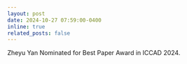 ```yaml
---
layout: post
date: 2024-10-27 07:59:00-0400
inline: true
related_posts: false
---
```


Zheyu Yan Nominated for Best Paper Award in ICCAD 2024.
